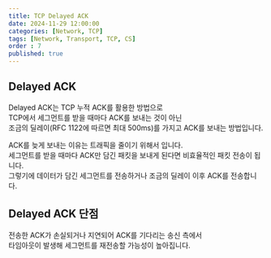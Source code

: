```yaml
---
title: TCP Delayed ACK
date: 2024-11-29 12:00:00
categories: [Network, TCP]
tags: [Network, Transport, TCP, CS]
order : 7
published: true
---
```


## Delayed ACK

Delayed ACK는 TCP 누적 ACK를 활용한 방법으로  
TCP에서 세그먼트를 받을  때마다 ACK를 보내는 것이 아닌  
조금의 딜레이(RFC 1122에 따르면 최대 500ms)를 가지고 ACK를 보내는 방법입니다.  

ACK를 늦게 보내는 이유는 트래픽을 줄이기 위해서 입니다.  
세그먼트를 받을 때마다 ACK만 담긴 패킷을 보내게 된다면 비효율적인 패킷 전송이 됩니다.  
그렇기에 데이터가 담긴 세그먼트를 전송하거나 조금의 딜레이 이후 ACK를 전송합니다.

## Delayed ACK 단점

전송한 ACK가 손실되거나 지연되어 ACK를 기다리는 송신 측에서  
타임아웃이 발생해 세그먼트를 재전송할 가능성이 높아집니다.
